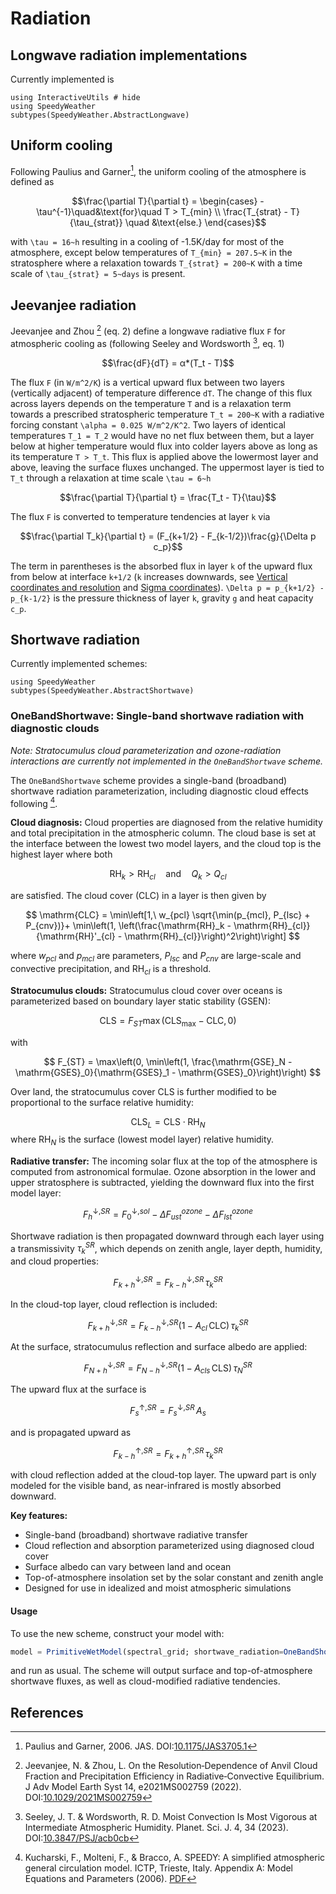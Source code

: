 # Radiation

## Longwave radiation implementations

Currently implemented is

```@example radiation
using InteractiveUtils # hide
using SpeedyWeather
subtypes(SpeedyWeather.AbstractLongwave)
```

## Uniform cooling

Following Paulius and Garner[^PG06], the uniform cooling of the atmosphere
is defined as 

```math
\frac{\partial T}{\partial t} = \begin{cases} - \tau^{-1}\quad&\text{for}\quad T > T_{min} \\
                                            \frac{T_{strat} - T}{\tau_{strat}} \quad &\text{else.} \end{cases}
```
with ``\tau = 16~h`` resulting in a cooling of -1.5K/day for most of the atmosphere,
except below temperatures of ``T_{min} = 207.5~K`` in the stratosphere where a
relaxation towards ``T_{strat} = 200~K`` with a time scale of ``\tau_{strat} = 5~days``
is present.

## Jeevanjee radiation

Jeevanjee and Zhou [^JZ22] (eq. 2) define a longwave radiative flux ``F`` for atmospheric cooling
as (following Seeley and Wordsworth [^SW23], eq. 1)

```math
\frac{dF}{dT} = α*(T_t - T)
```

The flux ``F`` (in ``W/m^2/K``) is a vertical upward flux between two layers (vertically adjacent)
of temperature difference ``dT``. The change of this flux across layers depends on the temperature
``T`` and is a relaxation term towards a prescribed stratospheric temperature ``T_t = 200~K`` with
a radiative forcing constant ``\alpha = 0.025 W/m^2/K^2``. Two layers of identical temperatures
``T_1 = T_2`` would have no net flux between them, but a layer below at higher temperature would
flux into colder layers above as long as its temperature ``T > T_t``. This flux is applied above
the lowermost layer and above, leaving the surface fluxes unchanged. The uppermost layer is tied
to ``T_t`` through a relaxation at time scale ``\tau = 6~h``

```math
\frac{\partial T}{\partial t} = \frac{T_t - T}{\tau}
```

The flux ``F`` is converted to temperature tendencies at layer ``k`` via

```math
\frac{\partial T_k}{\partial t} = (F_{k+1/2} - F_{k-1/2})\frac{g}{\Delta p c_p}
```

The term in parentheses is the absorbed flux in layer ``k`` of the upward
flux from below at interface ``k+1/2`` (``k`` increases downwards, see
[Vertical coordinates and resolution](@ref) and [Sigma coordinates](@ref)).
``\Delta p = p_{k+1/2} - p_{k-1/2}`` is the pressure thickness of layer ``k``,
gravity ``g`` and heat capacity ``c_p``.


## Shortwave radiation

Currently implemented schemes:

```@example radiation
using SpeedyWeather
subtypes(SpeedyWeather.AbstractShortwave)
```


### OneBandShortwave: Single-band shortwave radiation with diagnostic clouds

*Note: Stratocumulus cloud parameterization and ozone-radiation interactions are currently not implemented in the `OneBandShortwave` scheme.*

The `OneBandShortwave` scheme provides a single-band (broadband) shortwave radiation parameterization, including diagnostic cloud effects following [^KMB06].

**Cloud diagnosis:**
Cloud properties are diagnosed from the relative humidity and total precipitation in the atmospheric column. The cloud base is set at the interface between the lowest two model layers, and the cloud top is the highest layer where both

$$
\mathrm{RH}_k > \mathrm{RH}_{cl} \quad \text{and} \quad Q_k > Q_{cl}
$$

are satisfied. The cloud cover (CLC) in a layer is then given by

$$
\mathrm{CLC} = \min\left[1,\ w_{pcl} \sqrt{\min(p_{mcl}, P_{lsc} + P_{cnv})}+ \min\left(1, \left(\frac{\mathrm{RH}_k - \mathrm{RH}_{cl}}{\mathrm{RH}'_{cl} - \mathrm{RH}_{cl}}\right)^2\right)\right]
$$

where $w_{pcl}$ and $p_{mcl}$ are parameters, $P_{lsc}$ and $P_{cnv}$ are large-scale and convective precipitation, and $\mathrm{RH}_{cl}$ is a threshold.

**Stratocumulus clouds:**
Stratocumulus cloud cover over oceans is parameterized based on boundary layer static stability (GSEN):

$$
\mathrm{CLS} = F_{ST} \max(\mathrm{CLS}_{\max} - \mathrm{CLC}, 0)
$$

with

$$
F_{ST} = \max\left(0, \min\left(1, \frac{\mathrm{GSE}_N - \mathrm{GSES}_0}{\mathrm{GSES}_1 - \mathrm{GSES}_0}\right)\right)
$$


Over land, the stratocumulus cover $\mathrm{CLS}$ is further modified to be proportional to the surface relative humidity:

$$
\mathrm{CLS}_L = \mathrm{CLS} \cdot \mathrm{RH}_N
$$
where $\mathrm{RH}_N$ is the surface (lowest model layer) relative humidity.

**Radiative transfer:**
The incoming solar flux at the top of the atmosphere is computed from astronomical formulae. Ozone absorption in the lower and upper stratosphere is subtracted, yielding the downward flux into the first model layer:

$$
F_{h}^{\downarrow, SR} = F_{0}^{\downarrow, sol} - \Delta F_{ust}^{ozone} - \Delta F_{lst}^{ozone}
$$

Shortwave radiation is then propagated downward through each layer using a transmissivity $\tau_{k}^{SR}$, which depends on zenith angle, layer depth, humidity, and cloud properties:

$$
F_{k+h}^{\downarrow, SR} = F_{k-h}^{\downarrow, SR} \, \tau_k^{SR}
$$

In the cloud-top layer, cloud reflection is included:

$$
F_{k+h}^{\downarrow, SR} = F_{k-h}^{\downarrow, SR} (1 - A_{cl} \, \mathrm{CLC}) \, \tau_{k}^{SR}
$$

At the surface, stratocumulus reflection and surface albedo are applied:

$$
F_{N+h}^{\downarrow, SR} = F_{N-h}^{\downarrow, SR} (1 - A_{cls} \, \mathrm{CLS}) \, \tau_{N}^{SR}
$$

The upward flux at the surface is

$$
F_{s}^{\uparrow, SR} = F_{s}^{\downarrow, SR} \, A_s
$$

and is propagated upward as

$$
F_{k-h}^{\uparrow, SR} =  F_{k+h}^{\uparrow, SR} \, \tau_{k}^{SR}
$$

with cloud reflection added at the cloud-top layer. The upward part is only modeled for the visible band, as near-infrared is mostly absorbed downward.

**Key features:**

- Single-band (broadband) shortwave radiative transfer
- Cloud reflection and absorption parameterized using diagnosed cloud cover
- Surface albedo can vary between land and ocean
- Top-of-atmosphere insolation set by the solar constant and zenith angle
- Designed for use in idealized and moist atmospheric simulations

#### Usage

To use the new scheme, construct your model with:

```julia
model = PrimitiveWetModel(spectral_grid; shortwave_radiation=OneBandShortwave(spectral_grid))
```

and run as usual. The scheme will output surface and top-of-atmosphere shortwave fluxes, as well as cloud-modified radiative tendencies.

## References

[^PG06]: Paulius and Garner, 2006. JAS. DOI:[10.1175/JAS3705.1](https://doi.org/10.1175/JAS3705.1)

[^SW23]: Seeley, J. T. & Wordsworth, R. D. Moist Convection Is Most Vigorous at Intermediate Atmospheric Humidity. Planet. Sci. J. 4, 34 (2023). DOI:[10.3847/PSJ/acb0cb](https://doi.org/10.3847/PSJ/acb0cb)

[^JZ22]: Jeevanjee, N. & Zhou, L. On the Resolution‐Dependence of Anvil Cloud Fraction and Precipitation Efficiency in Radiative‐Convective Equilibrium. J Adv Model Earth Syst 14, e2021MS002759 (2022). DOI:[10.1029/2021MS002759](https://doi.org/10.1029/2021MS002759)

[^KMB06]: Kucharski, F., Molteni, F., & Bracco, A. SPEEDY: A simplified atmospheric general circulation model. ICTP, Trieste, Italy. Appendix A: Model Equations and Parameters (2006). [PDF](https://users.ictp.it/~kucharsk/speedy_description/km_ver41_appendixA.pdf)